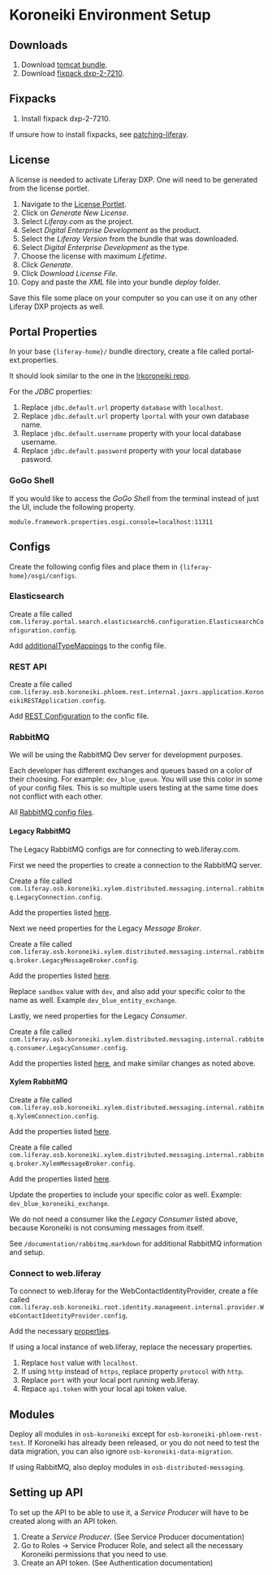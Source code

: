 # Koroneiki Environment Setup

## Downloads

1. Download [tomcat bundle](https://files.liferay.com/private/ee/portal/7.2.10.1/liferay-dxp-tomcat-7.2.10.1-sp1-20191009103614075.tar.gz).
2. Download [fixpack dxp-2-7210](https://files.liferay.com/private/ee/fix-packs/7.2.10/dxp/liferay-fix-pack-dxp-2-7210.zip).

## Fixpacks

1. Install fixpack dxp-2-7210.

If unsure how to install fixpacks, see [patching-liferay](https://portal.liferay.dev/docs/6-2/deploy/-/knowledge_base/d/patching-liferay).

## License

A license is needed to activate Liferay DXP. One will need to be generated from the license portlet.

1. Navigate to the [License Portlet](https://customer.liferay.com/group/license/).
2. Click on *Generate New License*.
3. Select *Liferay.com* as the project.
4. Select *Digital Enterprise Development* as the product.
5. Select the *Liferay Version* from the bundle that was downloaded.
6. Select *Digital Enterprise Development* as the type.
7. Choose the license with maximum *Lifetime*.
8. Click *Generate*.
9. Click *Download License File*.
10. Copy and paste the *XML* file into your bundle *deploy* folder.

Save this file some place on your computer so you can use it on any other Liferay DXP projects as well.

## Portal Properties

In your base `{liferay-home}/` bundle directory, create a file called portal-ext.properties.

It should look similar to the one in the [lrkoroneiki repo](https://github.com/dxpcloud/lrkoroneiki/blob/master/lcp/liferay/config/common/portal-all.properties).

For the *JDBC* properties:

1. Replace `jdbc.default.url` property `database` with `localhost`. 
2. Replace `jdbc.default.url` property `lportal` with your own database name.
3. Replace `jdbc.default.username` property with your local database username.
4. Replace `jdbc.default.password` property with your local database pasword.

### GoGo Shell

If you would like to access the *GoGo Shell* from the terminal instead of just the UI, include the following property.

`module.framework.properties.osgi.console=localhost:11311`

## Configs

Create the following config files and place them in `{liferay-home}/osgi/configs`.

### Elasticsearch

Create a file called `com.liferay.portal.search.elasticsearch6.configuration.ElasticsearchConfiguration.config`.

Add [additionalTypeMappings](https://github.com/dxpcloud/lrkoroneiki/blob/master/lcp/liferay/config/common/com.liferay.portal.search.elasticsearch6.configuration.ElasticsearchConfiguration.config#L1) to the config file.

### REST API

Create a file called `com.liferay.osb.koroneiki.phloem.rest.internal.jaxrs.application.KoroneikiRESTApplication.config`.

Add [REST Configuration](https://github.com/dxpcloud/lrkoroneiki/blob/master/lcp/liferay/config/common/com.liferay.osb.koroneiki.phloem.rest.internal.jaxrs.application.KoroneikiRESTApplication.config) to the confic file.

### RabbitMQ

We will be using the RabbitMQ Dev server for development purposes.

Each developer has different exchanges and queues based on a color of their choosing. For example: `dev_blue_queue`. You will use this color in some of your config files. This is so multiple users testing at the same time does not conflict with each other.

All [RabbitMQ config files](https://github.com/dxpcloud/lrkoroneiki/tree/master/lcp/liferay/config/dev).

#### Legacy RabbitMQ

The Legacy RabbitMQ configs are for connecting to web.liferay.com.

First we need the properties to create a connection to the RabbitMQ server.

Create a file called `com.liferay.osb.koroneiki.xylem.distributed.messaging.internal.rabbitmq.LegacyConnection.config`.

Add the properties listed [here](https://github.com/liferay/lfrsite-team-able/blob/master/customer/sandbox-2/portal/modules/private/apps/osb-customer/osb-customer-rabbitmq-connector/osb-customer-rabbitmq-connector-service/src/main/resources/portlet-ext.properties).

Next we need properties for the Legacy *Message Broker*.

Create a file called `com.liferay.osb.koroneiki.xylem.distributed.messaging.internal.rabbitmq.broker.LegacyMessageBroker.config`.

Add the properties listed [here](https://github.com/dxpcloud/lrkoroneiki/blob/master/lcp/liferay/config/dev/com.liferay.osb.koroneiki.xylem.distributed.messaging.internal.rabbitmq.broker.LegacyMessageBroker.config). 

Replace `sandbox` value with `dev`, and also add your specific color to the name as well. Example `dev_blue_entity_exchange`.

Lastly, we need properties for the Legacy *Consumer*.

Create a file called `com.liferay.osb.koroneiki.xylem.distributed.messaging.internal.rabbitmq.consumer.LegacyConsumer.config`.

Add the properties listed [here](com.liferay.osb.koroneiki.xylem.distributed.messaging.internal.rabbitmq.consumer.LegacyConsumer.config), and make similar changes as noted above.

#### Xylem RabbitMQ

Create a file called `com.liferay.osb.koroneiki.xylem.distributed.messaging.internal.rabbitmq.XylemConnection.config`.

Add the properties listed [here](https://github.com/liferay/lfrsite-team-able/blob/master/customer/sandbox-2/portal/modules/private/apps/osb-customer/osb-customer-rabbitmq-connector/osb-customer-rabbitmq-connector-service/src/main/resources/portlet-ext.properties).

Create a file called `com.liferay.osb.koroneiki.xylem.distributed.messaging.internal.rabbitmq.broker.XylemMessageBroker.config`.

Add the properties listed [here](https://github.com/dxpcloud/lrkoroneiki/blob/master/lcp/liferay/config/dev/com.liferay.osb.koroneiki.xylem.distributed.messaging.internal.rabbitmq.broker.XylemMessageBroker.config).

Update the properties to include your specific color as well. Example: `dev_blue_koroneiki_exchange`.

We do not need a consumer like the *Legacy Consumer* listed above, because Koroneiki is not consuming messages from itself.

See `/documentation/rabbitmq.markdown` for additional RabbitMQ information and setup.

### Connect to web.liferay

To connect to web.liferay for the WebContactIdentityProvider, create a file called `com.liferay.osb.koroneiki.root.identity.management.internal.provider.WebContactIdentityProvider.config`.

Add the necessary [properties](https://github.com/dxpcloud/lrkoroneiki/blob/master/lcp/liferay/config/dev/com.liferay.osb.koroneiki.root.identity.management.internal.provider.WebContactIdentityProvider.config).

If using a local instance of web.liferay, replace the necessary properties.

1. Replace `host` value with `localhost`.
2. If using `http` instead of `https`, replace property `protocol` with `http`.
3. Replace `port` with your local port running web.liferay.
4. Repace `api.token` with your local api token value.

## Modules

Deploy all modules in `osb-koroneiki` except for `osb-koroneiki-phloem-rest-test`. If Koroneiki has already been released, or you do not need to test the data migration, you can also ignore `osb-koroneiki-data-migration`.

If using RabbitMQ, also deploy modules in `osb-distributed-messaging`.

## Setting up API

To set up the API to be able to use it, a *Service Producer* will have to be created along with an API token.

1. Create a *Service Producer*. (See Service Producer documentation)
2. Go to Roles &rarr; Service Producer Role, and select all the necessary Koroneiki permissions that you need to use.
3. Create an API token. (See Authentication documentation)